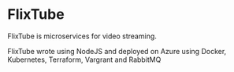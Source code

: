 # FlixTube

FlixTube is microservices for video streaming.

FlixTube wrote using NodeJS and deployed on Azure using Docker, Kubernetes, Terraform, Vargrant and RabbitMQ
